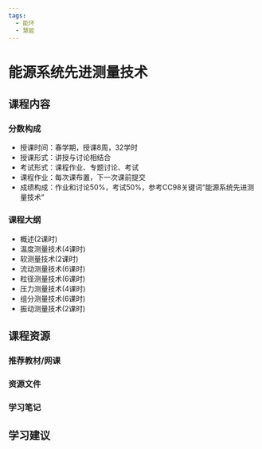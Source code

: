 ```yaml
---
tags:
  - 能环
  - 慧能
---
```


# 能源系统先进测量技术

## 课程内容

### 分数构成

- 授课时间：春学期，授课8周，32学时
- 授课形式：讲授与讨论相结合
- 考试形式：课程作业、专题讨论、考试
- 课程作业：每次课布置，下一次课前提交
- 成绩构成：作业和讨论50%，考试50%，参考CC98关键词“能源系统先进测量技术”



### 课程大纲

- 概述(2课时)
- 温度测量技术(4课时)
- 软测量技术(2课时)
- 流动测量技术(6课时)
- 粒径测量技术(6课时)
- 压力测量技术(4课时)
- 组分测量技术(6课时)
- 振动测量技术(2课时)


## 课程资源

### 推荐教材/网课

### 资源文件


### 学习笔记

## 学习建议


